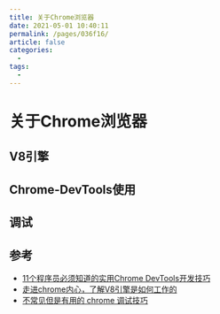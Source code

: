 ```yaml
---
title: 关于Chrome浏览器
date: 2021-05-01 10:40:11
permalink: /pages/036f16/
article: false
categories:
  - 
tags:
  - 
---
```


# 关于Chrome浏览器



## V8引擎


## Chrome-DevTools使用



## 调试


## 参考
- [11个程序员必须知道的实用Chrome DevTools开发技巧](https://mp.weixin.qq.com/s/uuiXyDYJbElkSB6hFbvMOQ)
- [走进chrome内心，了解V8引擎是如何工作的](https://segmentfault.com/a/1190000040331440)
- [不常见但是有用的 chrome 调试技巧](https://mp.weixin.qq.com/s/GVMcoJCQvtFI-9ZIUX9Ihw)